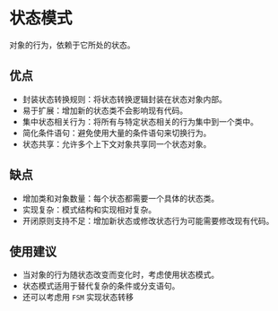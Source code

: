 # 状态模式

对象的行为，依赖于它所处的状态。

## 优点
- 封装状态转换规则：将状态转换逻辑封装在状态对象内部。
- 易于扩展：增加新的状态类不会影响现有代码。
- 集中状态相关行为：将所有与特定状态相关的行为集中到一个类中。
- 简化条件语句：避免使用大量的条件语句来切换行为。
- 状态共享：允许多个上下文对象共享同一个状态对象。

## 缺点
- 增加类和对象数量：每个状态都需要一个具体的状态类。
- 实现复杂：模式结构和实现相对复杂。
- 开闭原则支持不足：增加新状态或修改状态行为可能需要修改现有代码。

## 使用建议
- 当对象的行为随状态改变而变化时，考虑使用状态模式。
- 状态模式适用于替代复杂的条件或分支语句。
- 还可以考虑用 `FSM` 实现状态转移
